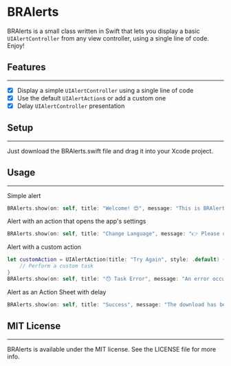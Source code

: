 # BRAlerts

BRAlerts is a small class written in Swift that lets you display a basic `UIAlertController` from any view controller, using a single line of code. Enjoy!

## Features
----------------
- [x] Display a simple `UIAlertController` using a single line of code
- [x] Use the default `UIAlertAction`s or add a custom one
- [x] Delay `UIAlertController` presentation

## Setup
----------------
Just download the BRAlerts.swift file and drag it into your Xcode project.

## Usage
----------------

Simple alert
```swift
BRAlerts.show(on: self, title: "Welcome! 😍", message: "This is BRAlerts", style: .alert, actions: [.ok])
```

Alert with an action that opens the app's settings
```swift
BRAlerts.show(on: self, title: "Change Language", message: "👉 Please open the app's settings and select the preferred language", style: .alert, actions: [.openSettings])
```

Alert with a custom action
```swift
let customAction = UIAlertAction(title: "Try Again", style: .default) { (action) in
    // Perform a custom task
}
BRAlerts.show(on: self, title: "😯 Task Error", message: "An error occurred while performing the task", style: .alert, actions: [.cancel], customActions: [customAction])
```

Alert as an Action Sheet with delay
```swift
BRAlerts.show(on: self, title: "Success", message: "The download has been completed successfully", style: .actionSheet, delay: 0.5, actions: [.ok])
```

## MIT License
----------------
BRAlerts is available under the MIT license. See the LICENSE file for more info.

